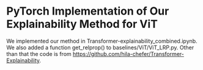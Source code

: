 # PyTorch Implementation of Our Explainability Method for ViT


We implemented our method in Transformer-explainability_combined.ipynb. We also added a function get_relprop() to baselines/ViT/ViT_LRP.py. Other than that the code is from https://github.com/hila-chefer/Transformer-Explainability.
